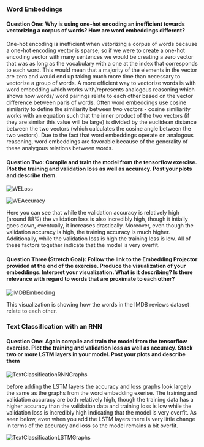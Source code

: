 ### Word Embeddings
#### Question One: Why is using one-hot encoding an inefficient towards vectorizing a corpus of words?  How are word embeddings different? 

One-hot encoding is inefficient when vetorizing a corpus of words because a one-hot encoding vector is sparse; so if we were to create a one-hot encoding vector with many sentences we would be creating a zero vector that was as long as the vocabulary with a one at the index that corresponds to each word. This would mean that a majority of the elements in the vector are zero and would end up taking much more time than necessary to vectorize a group of words. A more efficient way to vectorize words is with word embedding which works with/represents analogous reasoning which shows how words/ word pairings relate to each other based on the vector difference between paris of words. Often word embeddings use cosine similarity to define the similiarity between two vectors - cosine similiarity works with an equation such that the inner product of the two vectors (if they are similar this value will be large) is divided by the euclidean distance between the two vectors (which calculates the cosine angle between the two vectors). Due to the fact that word embeddings operate on analogous reasoning, word embeddings are favorable because of the generality of these analygous relations between words. 

#### Question Two: Compile and train the model from the tensorflow exercise.  Plot the training and validation loss as well as accuracy.  Post your plots and describe them.
![WELoss](https://user-images.githubusercontent.com/67922294/88744978-dcac8180-d116-11ea-9958-2359b4bb91c0.png)

![WEAccuracy](https://user-images.githubusercontent.com/67922294/88745029-fbab1380-d116-11ea-8f4c-07cda2b7d82b.png)

Here you can see that while the validation accuracy is relatively high (around 88%) the validation loss is also incredibly high, though it intially goes down, eventually, it increases drastically. Moreover, even though the validation accuracy is high, the training accuracy is much higher. Additionally, while the validation loss is high the training loss is low. All of these factors together indicate that the model is very overfit. 

#### Question Three (Stretch Goal):  Follow the link to the Embedding Projector provided at the end of the exercise.  Produce the visualization of your embeddings.  Interpret your visualization.  What is it describing?  Is there relevance with regard to words that are proximate to each other?

![IMDBEmbedding](https://user-images.githubusercontent.com/67922294/88825106-30f64680-d195-11ea-8a65-b0b9ef6a4ecd.png)

This visualization is showing how the words in the IMDB reviews dataset relate to each other. 

### Text Classification with an RNN

#### Question One: Again compile and train the model from the tensorflow exercise.  Plot the training and validation loss as well as accuracy.  Stack two or more LSTM layers in your model.  Post your plots and describe them

![TextClassificationRNNGraphs](https://user-images.githubusercontent.com/67922294/88747034-f7352980-d11b-11ea-8f2d-33498aaaa312.png)

before adding the LSTM layers the accuracy and loss graphs look largely the same as the graphs from the word embedding exerise. The training and validation accuracy are both relatively high, though the training data has a higher accuracy than the validation data and training loss is low while the validation loss is incredibly high indicating that the model is very overfit. As seen below, even when you add the LSTM layers there is very little change in terms of the accuracy and loss so the model remains a bit overfit. 


![TextClassificationLSTMGraphs](https://user-images.githubusercontent.com/67922294/88746942-bc32f600-d11b-11ea-95a9-040c525e03d8.png)
